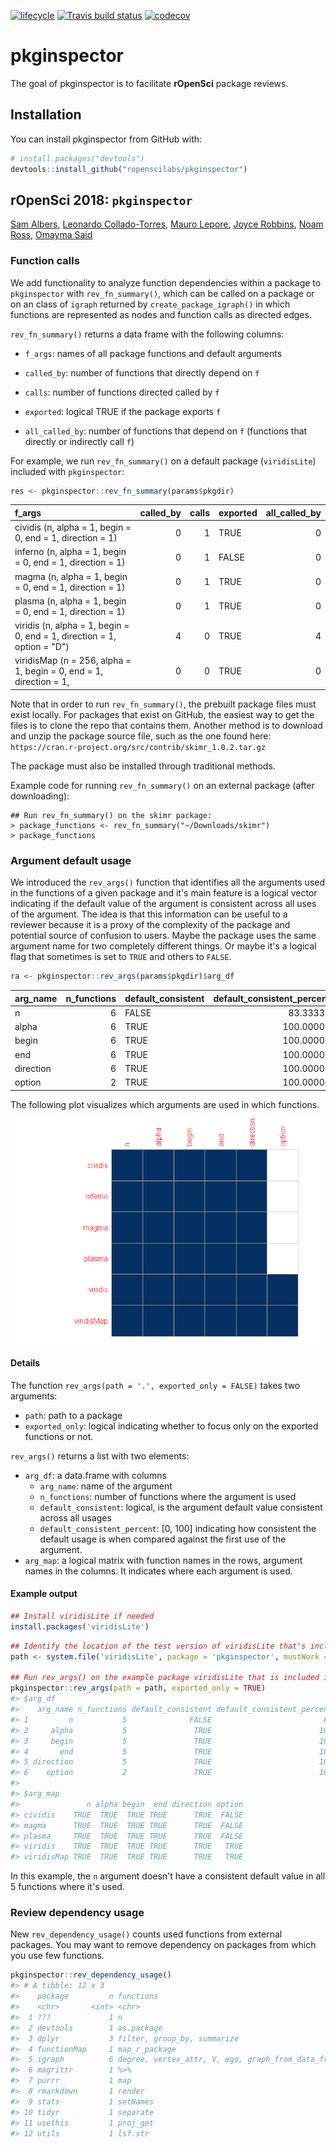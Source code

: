 
<!-- README.md is generated from README.Rmd. Please edit that file -->
[![lifecycle](https://img.shields.io/badge/lifecycle-experimental-orange.svg)](https://www.tidyverse.org/lifecycle/#experimental) [![Travis build status](https://travis-ci.org/ropenscilabs/pkginspector.svg?branch=master)](https://travis-ci.org/ropenscilabs/pkginspector) [![codecov](https://codecov.io/gh/ropenscilabs/pkginspector/branch/master/graph/badge.svg)](https://codecov.io/gh/ropenscilabs/pkginspector)

pkginspector
============

The goal of pkginspector is to facilitate **rOpenSci** package reviews.

Installation
------------

You can install pkginspector from GitHub with:

``` r
# install.packages("devtools")
devtools::install_github("ropenscilabs/pkginspector")
```

rOpenSci 2018: `pkginspector`
-----------------------------

[Sam Albers](https://twitter.com/big_bad_sam), [Leonardo Collado-Torres](https://twitter.com/fellgernon), [Mauro Lepore](https://twitter.com/mauro_lepore), [Joyce Robbins](https://twitter.com/jtrnyc), [Noam Ross](https://twitter.com/noamross), [Omayma Said](https://github.com/OmaymaS)

### Function calls

We add functionality to analyze function dependencies within a package to `pkginspector` with `rev_fn_summary()`, which can be called on a package or on an class of `igraph` returned by `create_package_igraph()` in which functions are represented as nodes and function calls as directed edges.

`rev_fn_summary()` returns a data frame with the following columns:

-   `f_args`: names of all package functions and default arguments

-   `called_by`: number of functions that directly depend on `f`

-   `calls`: number of functions directed called by `f`

-   `exported`: logical TRUE if the package exports `f`

-   `all_called_by`: number of functions that depend on `f` (functions that directly or indirectly call `f`)

For example, we run `rev_fn_summary()` on a default package (`viridisLite`) included with `pkginspector`:

``` r
res <- pkginspector::rev_fn_summary(params$pkgdir)
```

| f\_args                                                                 |  called\_by|  calls| exported |  all\_called\_by|
|:------------------------------------------------------------------------|-----------:|------:|:---------|----------------:|
| cividis (n, alpha = 1, begin = 0, end = 1, direction = 1)               |           0|      1| TRUE     |                0|
| inferno (n, alpha = 1, begin = 0, end = 1, direction = 1)               |           0|      1| FALSE    |                0|
| magma (n, alpha = 1, begin = 0, end = 1, direction = 1)                 |           0|      1| TRUE     |                0|
| plasma (n, alpha = 1, begin = 0, end = 1, direction = 1)                |           0|      1| TRUE     |                0|
| viridis (n, alpha = 1, begin = 0, end = 1, direction = 1, option = "D") |           4|      0| TRUE     |                4|
| viridisMap (n = 256, alpha = 1, begin = 0, end = 1, direction = 1,      |           0|      0| TRUE     |                0|

Note that in order to run `rev_fn_summary()`, the prebuilt package files must exist locally. For packages that exist on GitHub, the easiest way to get the files is to clone the repo that contains them. Another method is to download and unzip the package source file, such as the one found here: `https://cran.r-project.org/src/contrib/skimr_1.0.2.tar.gz`

The package must also be installed through traditional methods.

Example code for running `rev_fn_summary()` on an external package (after downloading):

    ## Run rev_fn_summary() on the skimr package:
    > package_functions <- rev_fn_summary("~/Downloads/skimr")
    > package_functions

### Argument default usage

We introduced the `rev_args()` function that identifies all the arguments used in the functions of a given package and it's main feature is a logical vector indicating if the default value of the argument is consistent across all uses of the argument. The idea is that this information can be useful to a reviewer because it is a proxy of the complexity of the package and potential source of confusion to users. Maybe the package uses the same argument name for two completely different things. Or maybe it's a logical flag that sometimes is set to `TRUE` and others to `FALSE`.

``` r
ra <- pkginspector::rev_args(params$pkgdir)$arg_df
```

| arg\_name |  n\_functions| default\_consistent |  default\_consistent\_percent|
|:----------|-------------:|:--------------------|-----------------------------:|
| n         |             6| FALSE               |                      83.33333|
| alpha     |             6| TRUE                |                     100.00000|
| begin     |             6| TRUE                |                     100.00000|
| end       |             6| TRUE                |                     100.00000|
| direction |             6| TRUE                |                     100.00000|
| option    |             2| TRUE                |                     100.00000|

The following plot visualizes which arguments are used in which functions.

![](tools/readme/README-rev_args_mat-1.png)

#### Details

The function `rev_args(path = '.', exported_only = FALSE)` takes two arguments:

-   `path`: path to a package
-   `exported_only`: logical indicating whether to focus only on the exported functions or not.

`rev_args()` returns a list with two elements:

-   `arg_df`: a data.frame with columns
    -   `arg_name`: name of the argument
    -   `n_functions`: number of functions where the argument is used
    -   `default_consistent`: logical, is the argument default value consistent across all usages
    -   `default_consistent_percent`: \[0, 100\] indicating how consistent the default usage is when compared against the first use of the argument.
-   `arg_map`: a logical matrix with function names in the rows, argument names in the columns. It indicates where each argument is used.

#### Example output

``` r
## Install viridisLite if needed
install.packages('viridisLite')
```

``` r
## Identify the location of the test version of viridisLite that's included
path <- system.file('viridisLite', package = 'pkginspector', mustWork = TRUE)

## Run rev_args() on the example package viridisLite that is included in pkginspector
pkginspector::rev_args(path = path, exported_only = TRUE)
#> $arg_df
#>    arg_name n_functions default_consistent default_consistent_percent
#> 1         n           5              FALSE                         80
#> 2     alpha           5               TRUE                        100
#> 3     begin           5               TRUE                        100
#> 4       end           5               TRUE                        100
#> 5 direction           5               TRUE                        100
#> 6    option           2               TRUE                        100
#> 
#> $arg_map
#>               n alpha begin  end direction option
#> cividis    TRUE  TRUE  TRUE TRUE      TRUE  FALSE
#> magma      TRUE  TRUE  TRUE TRUE      TRUE  FALSE
#> plasma     TRUE  TRUE  TRUE TRUE      TRUE  FALSE
#> viridis    TRUE  TRUE  TRUE TRUE      TRUE   TRUE
#> viridisMap TRUE  TRUE  TRUE TRUE      TRUE   TRUE
```

In this example, the `n` argument doesn't have a consistent default value in all 5 functions where it's used.

### Review dependency usage

New `rev_dependency_usage()` counts used functions from external packages. You may want to remove dependency on packages from which you use few functions.

``` r
pkginspector::rev_dependency_usage()
#> # A tibble: 12 x 3
#>    package         n functions                                            
#>    <chr>       <int> <chr>                                                
#>  1 ???             1 n                                                    
#>  2 devtools        1 as.package                                           
#>  3 dplyr           3 filter, group_by, summarize                          
#>  4 functionMap     1 map_r_package                                        
#>  5 igraph          6 degree, vertex_attr, V, ego, graph_from_data_frame, ~
#>  6 magrittr        1 %>%                                                  
#>  7 purrr           1 map                                                  
#>  8 rmarkdown       1 render                                               
#>  9 stats           1 setNames                                             
#> 10 tidyr           1 separate                                             
#> 11 usethis         1 proj_get                                             
#> 12 utils           1 lsf.str
```
